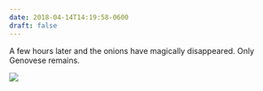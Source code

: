 ```yaml
---
date: 2018-04-14T14:19:58-0600
draft: false
---
```


A few hours later and the onions have magically disappeared. Only Genovese remains.

![](/images/2018/548d8f41e3.jpg)

